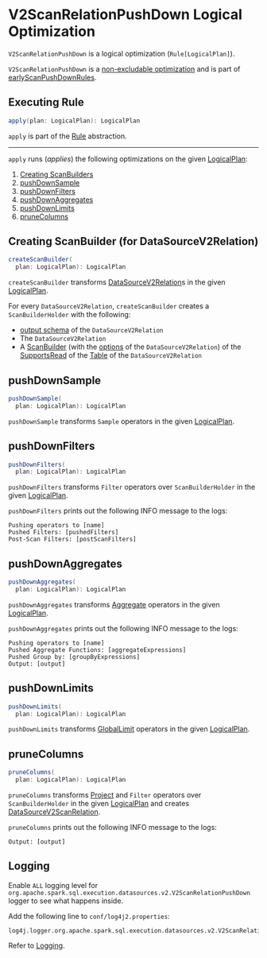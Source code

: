 # V2ScanRelationPushDown Logical Optimization

`V2ScanRelationPushDown` is a logical optimization (`Rule[LogicalPlan]`).

`V2ScanRelationPushDown` is a [non-excludable optimization](../SparkOptimizer.md#nonExcludableRules) and is part of [earlyScanPushDownRules](../SparkOptimizer.md#earlyScanPushDownRules).

## <span id="apply"> Executing Rule

```scala
apply(plan: LogicalPlan): LogicalPlan
```

`apply` is part of the [Rule](../catalyst/Rule.md#apply) abstraction.

---

`apply` runs (_applies_) the following optimizations on the given [LogicalPlan](../logical-operators/LogicalPlan.md):

1. [Creating ScanBuilders](#createScanBuilder)
1. [pushDownSample](#pushDownSample)
1. [pushDownFilters](#pushDownFilters)
1. [pushDownAggregates](#pushDownAggregates)
1. [pushDownLimits](#pushDownLimits)
1. [pruneColumns](#pruneColumns)

## <span id="createScanBuilder"> Creating ScanBuilder (for DataSourceV2Relation)

```scala
createScanBuilder(
  plan: LogicalPlan): LogicalPlan
```

`createScanBuilder` transforms [DataSourceV2Relation](../logical-operators/DataSourceV2Relation.md)s in the given [LogicalPlan](../logical-operators/LogicalPlan.md).

For every `DataSourceV2Relation`, `createScanBuilder` creates a `ScanBuilderHolder` with the following:

* [output schema](../logical-operators/DataSourceV2Relation.md#output) of the `DataSourceV2Relation`
* The `DataSourceV2Relation`
* A [ScanBuilder](../connector/SupportsRead.md#newScanBuilder) (with the [options](../logical-operators/DataSourceV2Relation.md#options) of the `DataSourceV2Relation`) of the [SupportsRead](../connector/DataSourceV2Implicits.md#asReadable) of the [Table](../logical-operators/DataSourceV2Relation.md#table) of the `DataSourceV2Relation`

## <span id="pushDownSample"> pushDownSample

```scala
pushDownSample(
  plan: LogicalPlan): LogicalPlan
```

`pushDownSample` transforms `Sample` operators in the given [LogicalPlan](../logical-operators/LogicalPlan.md).

## <span id="pushDownFilters"> pushDownFilters

```scala
pushDownFilters(
  plan: LogicalPlan): LogicalPlan
```

`pushDownFilters` transforms `Filter` operators over `ScanBuilderHolder` in the given [LogicalPlan](../logical-operators/LogicalPlan.md).

`pushDownFilters` prints out the following INFO message to the logs:

```text
Pushing operators to [name]
Pushed Filters: [pushedFilters]
Post-Scan Filters: [postScanFilters]
```

## <span id="pushDownAggregates"> pushDownAggregates

```scala
pushDownAggregates(
  plan: LogicalPlan): LogicalPlan
```

`pushDownAggregates` transforms [Aggregate](../logical-operators/Aggregate.md) operators in the given [LogicalPlan](../logical-operators/LogicalPlan.md).

`pushDownAggregates` prints out the following INFO message to the logs:

```text
Pushing operators to [name]
Pushed Aggregate Functions: [aggregateExpressions]
Pushed Group by: [groupByExpressions]
Output: [output]
```

## <span id="pushDownLimits"> pushDownLimits

```scala
pushDownLimits(
  plan: LogicalPlan): LogicalPlan
```

`pushDownLimits` transforms [GlobalLimit](../logical-operators/GlobalLimit.md) operators in the given [LogicalPlan](../logical-operators/LogicalPlan.md).

## <span id="pruneColumns"> pruneColumns

```scala
pruneColumns(
  plan: LogicalPlan): LogicalPlan
```

`pruneColumns` transforms [Project](../logical-operators/Project.md) and `Filter` operators over `ScanBuilderHolder` in the given [LogicalPlan](../logical-operators/LogicalPlan.md) and creates [DataSourceV2ScanRelation](../logical-operators/DataSourceV2ScanRelation.md).

`pruneColumns` prints out the following INFO message to the logs:

```text
Output: [output]
```

## Logging

Enable `ALL` logging level for `org.apache.spark.sql.execution.datasources.v2.V2ScanRelationPushDown` logger to see what happens inside.

Add the following line to `conf/log4j2.properties`:

```text
log4j.logger.org.apache.spark.sql.execution.datasources.v2.V2ScanRelationPushDown=ALL
```

Refer to [Logging](../spark-logging.md).
